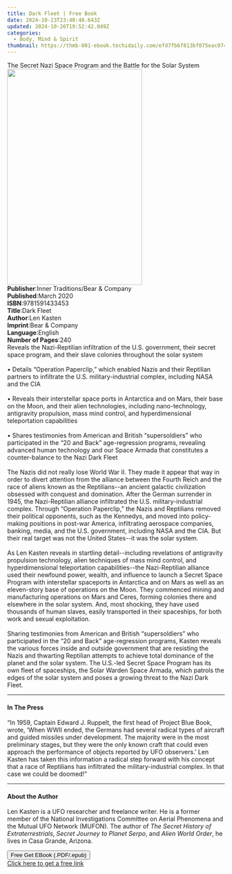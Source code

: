 ```yaml
---
title: Dark Fleet | Free Book
date: 2024-10-23T23:40:48.643Z
updated: 2024-10-26T19:52:42.049Z
categories:
  - Body, Mind & Spirit
thumbnail: https://thmb-001-ebook.techidaily.com/efd7fb6f813bf075eac074366dadc9ac658825e6248bed2a41ef6cb84134db70.jpg
---
```

<main id="book-container">
  <div class="flex flex-col">
    <div class="book-brief flex-1 py-6 px-4 sm:p-6 md:py-10 md:px-8">
      <!-- brief-->
      <div class="book-brief-main">
        The Secret Nazi Space Program and the Battle for the Solar System
      </div>
    </div>
    <div
      class="book-meta-info flex-1 grid gap-4 col-start-1 col-end-3 row-start-1 sm:mb-6 sm:grid-cols-4 lg:gap-6 lg:col-start-2 lg:row-end-6 lg:row-span-6 lg:mb-0"
    >
      <div
        class="book-meta-info-left place-content-center mt-4 p-4 text-sm leading-6 col-start-2 col-span-2 dark:text-slate-400"
      >
        <img
          class="w-full h-500 object-cover rounded-lg sm:h-255 sm:col-span-2 lg:col-span-full"
          src="https://img-001-ebook.techidaily.com/e25307be6f7d2306a3faddcde05a98f80c3eeb0d0f80a5b52b94f42cd1118e5f.jpg"
          alt=""
          width="312"
          height="500"
        />
      </div>
      <div
        class="book-meta-info-right mt-2 col-start-1 row-start-2 col-span-3 self-center"
      >
        <!-- meta data  -->
        <div class="flex flex-col px-4 md:px-8">
          <div class="flex-1">
            <strong>Publisher</strong>:<span class="px-2"
              >Inner Traditions/Bear &amp; Company</span
            >
          </div>
          <div class="flex-1">
            <strong>Published</strong>:<span class="px-2">March 2020</span>
          </div>
          <div class="flex-1">
            <strong>ISBN</strong>:<span class="px-2">9781591433453</span>
          </div>
          <div class="flex-1">
            <strong>Title</strong>:<span class="px-2">Dark Fleet</span>
          </div>
          <div class="flex-1">
            <strong>Author</strong>:<span class="px-2">Len Kasten</span>
          </div>
          <div class="flex-1">
            <strong>Imprint</strong>:<span class="px-2"
              >Bear &amp; Company</span
            >
          </div>
          <div class="flex-1">
            <strong>Language</strong>:<span class="px-2">English</span>
          </div>
          <div class="flex-1">
            <strong>Number of Pages</strong>:<span class="px-2">240</span>
          </div>
        </div>
      </div>
    </div>
    <div class="book-description flex-1 py-6 px-4 sm:p-6 md:py-10 md:px-8">
      <div class="book-description-main">
        <div accordion-content="" id="description">
          Reveals the Nazi-Reptilian infiltration of the U.S. government, their
          secret space program, and their slave colonies throughout the solar
          system <br /><br />• Details “Operation Paperclip,” which enabled
          Nazis and their Reptilian partners to infiltrate the U.S.
          military-industrial complex, including NASA and the CIA <br /><br />•
          Reveals their interstellar space ports in Antarctica and on Mars,
          their base on the Moon, and their alien technologies, including
          nano-technology, antigravity propulsion, mass mind control, and
          hyperdimensional teleportation capabilities <br /><br />• Shares
          testimonies from American and British “supersoldiers” who participated
          in the “20 and Back” age-regression programs, revealing advanced human
          technology and our Space Armada that constitutes a counter-balance to
          the Nazi Dark Fleet <br /><br />The Nazis did not really lose World
          War II. They made it appear that way in order to divert attention from
          the alliance between the Fourth Reich and the race of aliens known as
          the Reptilians--an ancient galactic civilization obsessed with
          conquest and domination. After the German surrender in 1945, the
          Nazi-Reptilian alliance infiltrated the U.S. military-industrial
          complex. Through “Operation Paperclip,” the Nazis and Reptilians
          removed their political opponents, such as the Kennedys, and moved
          into policy-making positions in post-war America, infiltrating
          aerospace companies, banking, media, and the U.S. government,
          including NASA and the CIA. But their real target was not the United
          States--it was the solar system. <br /><br />As Len Kasten reveals in
          startling detail--including revelations of antigravity propulsion
          technology, alien techniques of mass mind control, and
          hyperdimensional teleportation capabilities--the Nazi-Reptilian
          alliance used their newfound power, wealth, and influence to launch a
          Secret Space Program with interstellar spaceports in Antarctica and on
          Mars as well as an eleven-story base of operations on the Moon. They
          commenced mining and manufacturing operations on Mars and Ceres,
          forming colonies there and elsewhere in the solar system. And, most
          shocking, they have used thousands of human slaves, easily transported
          in their spaceships, for both work and sexual exploitation.
          <br /><br />Sharing testimonies from American and British
          “supersoldiers” who participated in the “20 and Back” age-regression
          programs, Kasten reveals the various forces inside and outside
          government that are resisting the Nazis and thwarting Reptilian
          attempts to achieve total dominance of the planet and the solar
          system. The U.S.-led Secret Space Program has its own fleet of
          spaceships, the Solar Warden Space Armada, which patrols the edges of
          the solar system and poses a growing threat to the Nazi Dark Fleet.
        </div>
        <div class="accordion-fader"></div>
      </div>
    </div>
    <div class="book-excerpts flex-1 py-6 px-4 sm:p-6 md:py-10 md:px-8">
      <!-- excerpts-->
      <div class="book-excerpts-main">
        <hr />
        <h4 class="placeholder placeholder-heading">
          <span>In The Press</span>
        </h4>
        <p>
          “In 1959, Captain Edward J. Ruppelt, the first head of Project Blue
          Book, wrote, ‘When WWII ended, the Germans had several radical types
          of aircraft and guided missiles under development. The majority were
          in the most preliminary stages, but they were the only known craft
          that could even approach the performance of objects reported by UFO
          observers.’ Len Kasten has taken this information a radical step
          forward with his concept that a race of Reptilians has infiltrated the
          military-industrial complex. In that case we could be doomed!”
        </p>
      </div>
    </div>
    <div class="book-about-author flex-1 py-6 px-4 sm:p-6 md:py-10 md:px-8">
      <!-- about author-->
      <div class="book-main-author-main">
        <hr />
        <h4 class="placeholder placeholder-heading">
          <span>About the Author</span>
        </h4>
        <p>
          Len Kasten is a UFO researcher and freelance writer. He is a former
          member of the National Investigations Committee on Aerial Phenomena
          and the Mutual UFO Network (MUFON). The author of
          <i>The Secret History of Extraterrestrials</i>,
          <i>Secret Journey to Planet Serpo</i>, and <i>Alien World Order</i>,
          he lives in Casa Grande, Arizona.
        </p>
      </div>
    </div>
    <div class="book-free-get flex-1 py-6 px-4 sm:p-6 md:py-10 md:px-8">
      <button
        id="btn-free-get"
        class="bg-blue-500 hover:bg-blue-700 text-white font-bold py-2 px-4 rounded"
      >
        Free Get EBook (.PDF/.epub)
      </button>
      <div id="countdown-display" class="px-2 text-lg mt-2"></div>
      <a
        id="free-link"
        class="hidden bg-blue-500 hover:bg-blue-700 text-white font-bold py-2 px-4 rounded"
        href="https://www.ebooks.com/en-us/book/209776239/dark-fleet/len-kasten/"
        target="_blank"
        >Click here to get a free link</a
      >
    </div>
    <script>
      let countdownTime = 0;
      let countdownInterval = null;
      document
        .getElementById('btn-free-get')
        .addEventListener('click', startCountdown);
      function startCountdown() {
        countdownTime = new Date().getTime() + 60000 * 3;
        countdownInterval = setInterval(updateCountdown, 1000);
        document.getElementById('btn-free-get').disabled = true;
        document
          .getElementById('btn-free-get')
          .classList.add('bg-gray-500', 'cursor-not-allowed');
      }
      function updateCountdown() {
        let currentTime = new Date().getTime();
        let timeLeft = countdownTime - currentTime;
        let secondsLeft = Math.floor(timeLeft / 1000);
        document.getElementById('countdown-display').innerHTML =
          `Remaining time: ${secondsLeft} seconds.`;
        if (secondsLeft <= 0) {
          clearInterval(countdownInterval);
          document.getElementById('btn-free-get').classList.add('hidden');
          document.getElementById('free-link').classList.remove('hidden');
          document.getElementById('countdown-display').innerHTML = '';
        }
      }
    </script>
  </div>
</main>

<ins class="adsbygoogle"
      style="display:block"
      data-ad-client="ca-pub-7571918770474297"
      data-ad-slot="8358498916"
      data-ad-format="auto"
      data-full-width-responsive="true"></ins>
    
